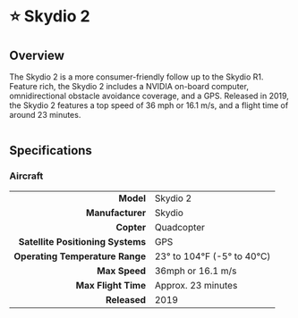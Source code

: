 # ⭐ Skydio 2

## Overview

The Skydio 2 is a more consumer-friendly follow up to the Skydio R1.  Feature rich, the Skydio 2 includes a NVIDIA on-board computer, omnidirectional obstacle avoidance coverage, and a GPS.  Released in 2019, the Skydio 2 features a top speed of 36 mph or 16.1 m/s, and a flight time of around 23 minutes.

<figure><img src="../../.gitbook/assets/image (100).png" alt=""><figcaption></figcaption></figure>

## Specifications

### Aircraft

|                                   |                          |
| --------------------------------: | ------------------------ |
|                         **Model** | Skydio 2                 |
|                  **Manufacturer** | Skydio                   |
|                        **Copter** | Quadcopter               |
| **Satellite Positioning Systems** | GPS                      |
|   **Operating Temperature Range** | 23° to 104℉ (-5° to 40℃) |
|                     **Max Speed** | 36mph or 16.1 m/s        |
|               **Max Flight Time** | Approx. 23 minutes       |
|                      **Released** | 2019                     |
